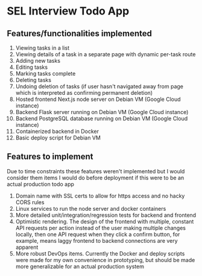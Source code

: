 # SEL Interview Todo App

## Features/functionalities implemented

1. Viewing tasks in a list
2. Viewing details of a task in a separate page with dynamic per-task route
2. Adding new tasks
2. Editing tasks
3. Marking tasks complete
4. Deleting tasks
5. Undoing deletion of tasks (if user hasn't navigated away from page which is interpreted as confirming permanent
   deletion)
6. Hosted frontend Next.js node server on Debian VM (Google Cloud instance)
6. Backend Flask server running on Debian VM (Google Cloud instance)
7. Backend PostgreSQL database running on Debian VM (Google Cloud instance)
7. Containerized backend in Docker
8. Basic deploy script for Debian VM

## Features to implement

Due to time constraints these features weren't implemented but I would consider them items I would do before deployment
if this were to be an actual production todo app

1. Domain name with SSL certs to allow for https access and no hacky CORS rules
2. Linux services to run the node server and docker containers
3. More detailed unit/integration/regression tests for backend and frontend
4. Optimistic rendering. The design of the frontend with multiple, constant API requests per action instead of the user
   making multiple changes locally, then one API request when they click a confirm button, for example, means laggy
   frontend to backend connections are very apparent
5. More robust DevOps items. Currently the Docker and deploy scripts were made for my own convenience in prototyping, but should be made more generalizable for an actual production system